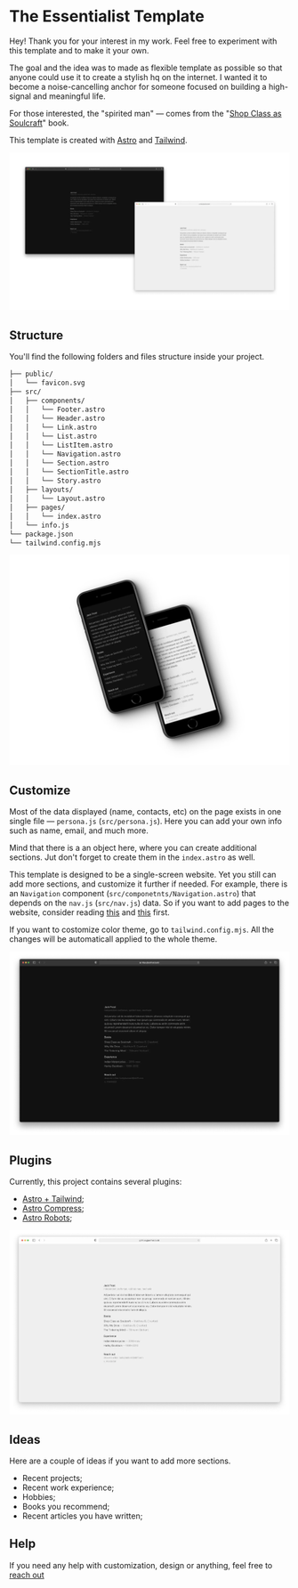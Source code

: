 # The Essentialist Template

Hey! Thank you for your interest in my work. Feel free to experiment with this template and to make it your own. 

The goal and the idea was to made as flexible template as possible so that anyone could use it to create a stylish hq on the internet. I wanted it to become a noise-cancelling anchor for someone focused on building a high-signal and meaningful life. 

For those interested, the "spirited man" — comes from the "[Shop Class as Soulcraft](https://www.amazon.com/Shop-Class-Soulcraft-Inquiry-Value/dp/0143117467?keywords=soulcraft&qid=1700379052&sr=8-3)" book. 

This template is created with [Astro](https://astro.build/) and [Tailwind](https://tailwindcss.com/).

![Essentialist: both themes](/public/two-themes.webp)

## Structure
You'll find the following folders and files structure inside your project. 

```text
├── public/
│   └── favicon.svg
├── src/
│   ├── components/
│   │   └── Footer.astro
│   │   └── Header.astro
│   │   └── Link.astro
│   │   └── List.astro
│   │   └── ListItem.astro
│   │   └── Navigation.astro
│   │   └── Section.astro
│   │   └── SectionTitle.astro
│   │   └── Story.astro
│   ├── layouts/
│   │   └── Layout.astro
│   ├── pages/
│   │   └── index.astro
│   └── info.js
└── package.json
└── tailwind.config.mjs
```
![Essentialist: mobile](/public/mobile.webp)

## Customize

Most of the data displayed (name, contacts, etc) on the page exists in one single file — `persona.js` (`src/persona.js`). Here you can add your own info such as name, email, and much more. 

Mind that there is a an object here, where you can create additional sections. Jut don't forget to create them in the `index.astro` as well.

This template is designed to be a single-screen website. Yet you still can add more sections, and customize it further if needed. For example, there is an `Navigation` component (`src/componetnts/Navigation.astro`) that depends on the `nav.js` (`src/nav.js`) data. So if you want to add pages to the website, consider reading [this](https://docs.astro.build/en/core-concepts/astro-pages/) and [this](https://docs.astro.build/en/core-concepts/routing/) first.

If you want to costomize color theme, go to `tailwind.config.mjs`. All the changes will be automaticall applied to the whole theme.

![Essentialist: dark theme](/public/e-dark.webp)

## Plugins
Currently, this project contains several plugins:
- [Astro + Tailwind](https://docs.astro.build/en/guides/integrations-guide/tailwind/);
- [Astro Compress](https://github.com/astro-community/AstroCompress#readme);
- [Astro Robots](https://github.com/alextim/astro-lib/tree/main/packages/astro-robots-txt#readme);

![Essentialist: light theme](/public/e-light.webp)

## Ideas
Here are a couple of ideas if you want to add more sections. 
- Recent projects;
- Recent work experience;
- Hobbies;
- Books you recommend;
- Recent articles you have written;

## Help
If you need any help with customization, design or anything, feel free to [reach out](mailto:shapeshifter@skiff.com)